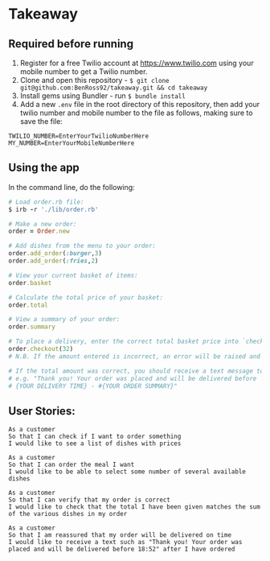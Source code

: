 # Takeaway

## Required before running

1. Register for a free Twilio account at https://www.twilio.com using your mobile number to get a Twilio number.
2. Clone and open this repository - `$ git clone git@github.com:BenRoss92/takeaway.git && cd takeaway`
3. Install gems using Bundler - run `$ bundle install`
4. Add a new `.env` file in the root directory of this repository, then add your twilio number and mobile number to the file as follows, making sure to save the file:
```
TWILIO_NUMBER=EnterYourTwilioNumberHere
MY_NUMBER=EnterYourMobileNumberHere
```

## Using the app

In the command line, do the following:

```ruby
# Load order.rb file:
$ irb -r './lib/order.rb'

# Make a new order:
order = Order.new

# Add dishes from the menu to your order:
order.add_order(:burger,3)
order.add_order(:fries,2)

# View your current basket of items:
order.basket

# Calculate the total price of your basket:
order.total

# View a summary of your order:
order.summary

# To place a delivery, enter the correct total basket price into `checkout()` (e.g. if your total basket price is 32, enter '32 into `checkout()`):
order.checkout(32)
# N.B. If the amount entered is incorrect, an error will be raised and the order will not be placed. 

# If the total amount was correct, you should receive a text message to your registered Twilio phone number containing a summary of your order and a delivery time estimate:
# e.g. "Thank you! Your order was placed and will be delivered before
# {YOUR DELIVERY TIME} - #{YOUR ORDER SUMMARY}"
```

## User Stories:

```
As a customer
So that I can check if I want to order something
I would like to see a list of dishes with prices

As a customer
So that I can order the meal I want
I would like to be able to select some number of several available dishes

As a customer
So that I can verify that my order is correct
I would like to check that the total I have been given matches the sum of the various dishes in my order

As a customer
So that I am reassured that my order will be delivered on time
I would like to receive a text such as "Thank you! Your order was placed and will be delivered before 18:52" after I have ordered
```
